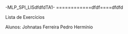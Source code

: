 -MLP_SPI_LISdfdfdTA1-
============dfdf====dfdfd

Lista de Exercícios


Alunos: Johnatas Ferreira
        Pedro Hermínio
